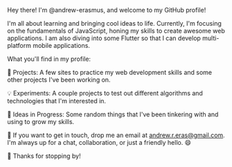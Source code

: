 Hey there! I'm @andrew-erasmus, and welcome to my GitHub profile!

I'm all about learning and bringing cool ideas to life. Currently, I'm focusing on the fundamentals of JavaScript, honing my skills to create awesome web applications. I am also diving into some Flutter so that I can develop multi-platform mobile applications.

What you'll find in my profile:

🚀 Projects: A few sites to practice my web development skills and some other projects I've been working on.

💡 Experiments: A couple projects to test out different algorithms and technologies that I'm interested in. 

🌱 Ideas in Progress: Some random things that I've been tinkering with and using to grow my skills.

📨 If you want to get in touch, drop me an email at andrew.r.eras@gmail.com. I'm always up for a chat, collaboration, or just a friendly hello. 😄

👋 Thanks for stopping by!

